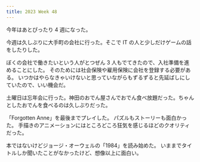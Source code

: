 ```yaml
---
title: 2023 Week 48
---
```


今年はあとぴったり 4 週になった。

今週は久しぶりに大手町の会社に行った。そこで IT の人と少しだけゲームの話をしたりした。

ぼくの会社で働きたいという人がとつぜん 3 人もでてきたので、入社準備を進めることにした。
そのためには社会保険や雇用保険に会社を登録する必要がある。
いつかはやらなきゃいけないと思っていながらもずるずると先延ばしにしていたので、いい機会だ。

土曜日は忘年会に行った。神田のおでん屋さんでおでん食べ放題だった。ちゃんとしたおでんを食べるのは久しぶりだった。

「Forgotten Anne」を最後までプレイした。
パズルもストーリーも面白かった。
手描きのアニメーションにはところどころ狂気を感じるほどのクオリティだった。

本ではないけどジョージ・オーウェルの「1984」を読み始めた。
いままでタイトルしか聞いたことがなかったけど、想像以上に面白い。
